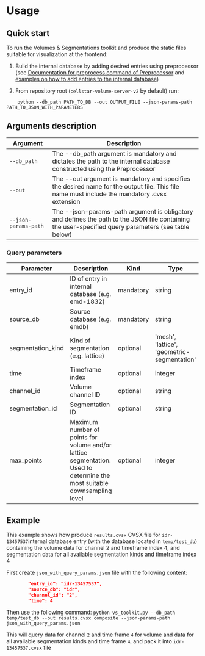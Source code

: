 # Usage
## Quick start
To run the Volumes & Segmentations toolkit and produce the static files suitable for visualization at the frontend:

1. Build the internal database by adding desired entries using preprocessor (see [Documentation for preprocess command of Preprocessor](../preprocessor/preprocess.md) and [examples on how to add entries to the internal database](../preprocessor/preprocess.md#examples-of-using-preprocess-command-in-mode-add.md)) 

2. From repository root (`cellstar-volume-server-v2` by default) run:
```shell
    python --db_path PATH_TO_DB --out OUTPUT_FILE --json-params-path PATH_TO_JSON_WITH_PARAMETERS
```
<!-- TODO: move here text from the paper -->
## Arguments description
| Argument | Description |
| -------- | ----------- |
| `--db_path` | The --db_path argument is mandatory and dictates the path to the internal database constructed using the Preprocessor |
| `--out` | The --out argument is mandatory and specifies the desired name for the output file. This file name must include the mandatory .cvsx extension |
| `--json-params-path` | The --json-params-path argument is obligatory and defines the path to the JSON file containing the user-specified query parameters (see table below) |

### Query parameters
| Parameter         | Description                                                                                                             | Kind      | Type                                        | Default                          |
|-------------------|-------------------------------------------------------------------------------------------------------------------------|-----------|---------------------------------------------|----------------------------------|
| entry_id          | ID of entry in internal database (e.g. emd-1832)                                                                        | mandatory | string                                      | N/A                              |
| source_db         | Source database (e.g. emdb)                                                                                             | mandatory | string                                      | N/A                              |
| segmentation_kind | Kind of segmentation (e.g. lattice)                                                                                     | optional  | 'mesh', 'lattice', 'geometric-segmentation' | all segmentation kinds           |
| time              | Timeframe index                                                                                                         | optional  | integer                                     | all available time frame indices |
| channel_id        | Volume channel ID                                                                                                       | optional  | string                                      | all available channel IDs        |
| segmentation_id   | Segmentation ID                                                                                                         | optional  | string                                      | all available segmentation IDs   |
| max_points        | Maximum number of points for volume and/or lattice segmentation. Used to determine the most suitable downsampling level | optional  | integer                                     | 1000000000000                    |


## Example
This example shows how produce `results.cvsx` CVSX file for `idr-13457537`internal database entry (with the database located in `temp/test_db`) containing the volume data for channel 2 and timeframe index 4, and segmentation data for all available segmentation kinds and timeframe index 4

First create `json_with_query_params.json` file with the following content: 

```json
        "entry_id": "idr-13457537",
        "source_db": "idr",
        "channel_id": "2",
        "time": 4

```

Then use the following command:
    ```
    python vs_toolkit.py --db_path temp/test_db --out results.cvsx composite --json-params-path json_with_query_params.json
    ```
    
This will query data for channel `2` and time frame `4` for volume and data for all available segmentation kinds and time frame `4`, and pack it into `idr-13457537.cvsx` file
